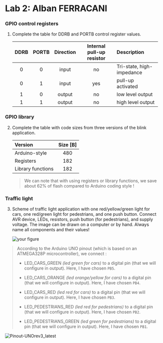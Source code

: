 # Lab 2: Alban FERRACANI

### GPIO control registers

1. Complete the table for DDRB and PORTB control register values.

   | **DDRB** | **PORTB** | **Direction** | **Internal pull-up resistor** | **Description** |
   | :-: | :-: | :-: | :-: | :-- |
   | 0 | 0 | input | no | Tri-state, high-impedance |
   | 0 | 1 | input | yes | pull-up activated|
   | 1 | 0 | output | no| low level output|
   | 1 | 1 | output | no| high level output|

### GPIO library

2. Complete the table with code sizes from three versions of the blink application.

   | **Version** | **Size [B]** |
   | :-- | :-: |
   | Arduino-style     | 480 |
   | Registers         | 182 |
   | Library functions | 182 |
   >We can note that with using registers or library functions, we save about 62% of flash compared to Arduino coding style !

### Traffic light

3. Scheme of traffic light application with one red/yellow/green light for cars, one red/green light for pedestrians, and one push button. Connect AVR device, LEDs, resistors, push button (for pedestrians), and supply voltage. The image can be drawn on a computer or by hand. Always name all components and their values!

   ![your figure]()

>According to the Arduino UNO pinout (which is based on an ATMEGA328P microcontroller), we connect : 
> - LED_CARS_GREEN *(led green for cars)* to a digital pin (that we will configure in output). Here, I have chosen `PB5`.
> - LED_CARS_ORANGE *(led orange/yellow for cars)* to a digital pin (that we will configure in output). Here, I have chosen `PB4`.
> - LED_CARS_RED *(led red for cars)* to a digital pin (that we will configure in output). Here, I have chosen `PB3`.
> 
> - LED_PEDESTRIANS_RED *(led red for pedestrians)* to a digital pin (that we will configure in output). Here, I have chosen `PB2`.
> - LED_PEDESTRIANS_GREEN *(led green for pedestrians)* to a digital pin (that we will configure in output). Here, I have chosen `PB1`.

![Pinout-UNOrev3_latest](https://user-images.githubusercontent.com/114081879/194305483-f8924e3c-08c0-4ced-933a-794cdd1d37e3.png)
